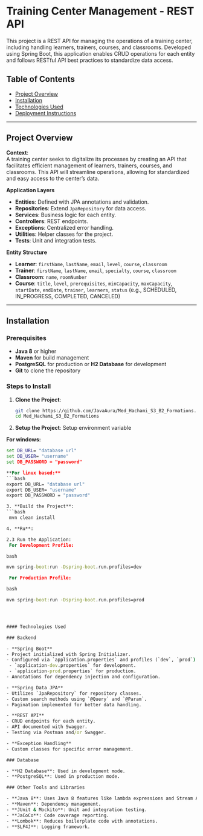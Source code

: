 # Training Center Management - REST API

This project is a REST API for managing the operations of a training center, including handling learners, trainers, courses, and classrooms. Developed using Spring Boot, this application enables CRUD operations for each entity and follows RESTful API best practices to standardize data access.

## Table of Contents
- [Project Overview](#project-overview)
- [Installation](#installation)
- [Technologies Used](#technologies-used)
- [Deployment Instructions](#deployment-instructions)

---

## Project Overview

**Context**:  
A training center seeks to digitalize its processes by creating an API that facilitates efficient management of learners, trainers, courses, and classrooms. This API will streamline operations, allowing for standardized and easy access to the center’s data.

**Application Layers**

- **Entities**: Defined with JPA annotations and validation.
- **Repositories**: Extend `JpaRepository` for data access.
- **Services**: Business logic for each entity.
- **Controllers**: REST endpoints.
- **Exceptions**: Centralized error handling.
- **Utilities**: Helper classes for the project.
- **Tests**: Unit and integration tests.

**Entity Structure**

- **Learner**: `firstName`, `lastName`, `email`, `level`, `course`, `classroom`
- **Trainer**: `firstName`, `lastName`, `email`, `specialty`, `course`, `classroom`
- **Classroom**: `name`, `roomNumber`
- **Course**: `title`, `level`, `prerequisites`, `minCapacity`, `maxCapacity`, `startDate`, `endDate`, `trainer`, `learners`, `status` (e.g., SCHEDULED, IN_PROGRESS, COMPLETED, CANCELED)

---

## Installation

### Prerequisites
- **Java 8** or higher
- **Maven** for build management
- **PostgreSQL** for production or **H2 Database** for development
- **Git** to clone the repository

### Steps to Install
1. **Clone the Project**:
   ```bash
   git clone https://github.com/JavaAura/Med_Hachami_S3_B2_Formations.git
   cd Med_Hachami_S3_B2_Formations

2. **Setup the Project**:
 Setup environment variable

**For windows:**
   ```cmd
   set DB_URL= "database url"
   set DB_USER= "username"
   set DB_PASSWORD = "password"

**For linux based:**
   ```bash
   export DB_URL= "database url"
   export DB_USER= "username"
   export DB_PASSWORD = "password"

3. **Build the Project**:
   ```bash
    mvn clean install

4. **Ru**:

2.3 Run the Application:
    For Development Profile:

bash

mvn spring-boot:run -Dspring-boot.run.profiles=dev

    For Production Profile:

bash

mvn spring-boot:run -Dspring-boot.run.profiles=prod




#### Technologies Used

### Backend

- **Spring Boot**
  - Project initialized with Spring Initializer.
  - Configured via `application.properties` and profiles (`dev`, `prod`):
    - `application-dev.properties` for development.
    - `application-prod.properties` for production.
  - Annotations for dependency injection and configuration.

- **Spring Data JPA**
  - Utilizes `JpaRepository` for repository classes.
  - Custom search methods using `@Query` and `@Param`.
  - Pagination implemented for better data handling.

- **REST API**
  - CRUD endpoints for each entity.
  - API documented with Swagger.
  - Testing via Postman and/or Swagger.

- **Exception Handling**
  - Custom classes for specific error management.

### Database

- **H2 Database**: Used in development mode.
- **PostgreSQL**: Used in production mode.

### Other Tools and Libraries

- **Java 8**: Uses Java 8 features like lambda expressions and Stream API.
- **Maven**: Dependency management.
- **JUnit & Mockito**: Unit and integration testing.
- **JaCoCo**: Code coverage reporting.
- **Lombok**: Reduces boilerplate code with annotations.
- **SLF4J**: Logging framework.

